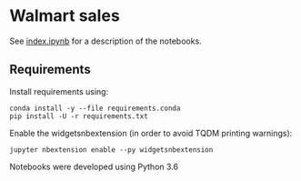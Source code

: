 # Walmart sales

See [index.ipynb](index.ipynb) for a description of the notebooks.

## Requirements

Install requirements using:

```
conda install -y --file requirements.conda
pip install -U -r requirements.txt
```

Enable the widgetsnbextension (in order to avoid TQDM printing warnings):
```
jupyter nbextension enable --py widgetsnbextension
```

Notebooks were developed using Python 3.6
